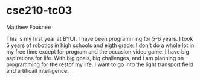 # cse210-tc03
Matthew Foushee

This is my first year at BYUI. I have been programming for 5-6 years. I took 5 years of robotics in high schools and eigth grade. I don't do a whole lot in my free time except for program and the occasion video game. I have big aspirations for life. With big goals, big challenges, and i am planning on programming for the restof my life. I want to go into the light transport field and artificail intelligence.
